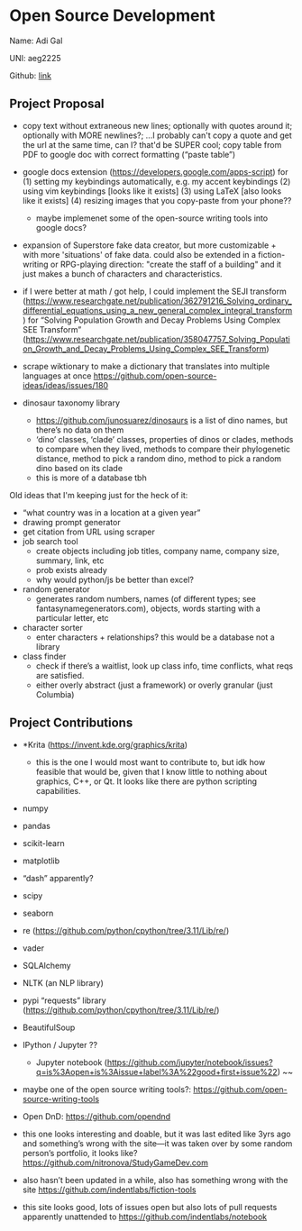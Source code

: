 # Open Source Development

Name: Adi Gal

UNI: aeg2225

Github: [link](https://github.com/hippothebrave)

## Project Proposal

- copy text without extraneous new lines; optionally with quotes around it; optionally with MORE newlines?; ...I probably can't copy a quote and get the url at the same time, can I? that'd be SUPER cool; copy table from PDF to google doc with correct formatting (“paste table”)

- google docs extension (<https://developers.google.com/apps-script>) for (1) setting my keybindings automatically, e.g. my accent keybindings (2) using vim keybindings [looks like it exists] (3) using LaTeX [also looks like it exists] (4) resizing images that you copy-paste from your phone??
  - maybe implemenet some of the open-source writing tools into google docs?

- expansion of Superstore fake data creator, but more customizable + with more 'situations' of fake data. could also be extended in a fiction-writing or RPG-playing direction: "create the staff of a building" and it just makes a bunch of characters and characteristics.

- if I were better at math / got help, I could implement the SEJI transform (<https://www.researchgate.net/publication/362791216_Solving_ordinary_differential_equations_using_a_new_general_complex_integral_transform>)  for “Solving Population Growth and Decay Problems Using Complex SEE Transform” (<https://www.researchgate.net/publication/358047757_Solving_Population_Growth_and_Decay_Problems_Using_Complex_SEE_Transform>)

- scrape wiktionary to make a dictionary that translates into multiple languages at once <https://github.com/open-source-ideas/ideas/issues/180>

- dinosaur taxonomy library
  - <https://github.com/junosuarez/dinosaurs> is a list of dino names, but there’s no data on them
  - ‘dino’ classes, ‘clade’ classes, properties of dinos or clades, methods to compare when they lived, methods to compare their phylogenetic distance, method to pick a random dino, method to pick a random dino based on its clade
  - this is more of a database tbh

Old ideas that I'm keeping just for the heck of it:

- “what country was in a location at a given year”
- drawing prompt generator
- get citation from URL using scraper
- job search tool
  - create objects including job titles, company name, company size, summary, link, etc
  - prob exists already
  - why would python/js be better than excel?
- random generator
  - generates random numbers, names (of different types; see fantasynamegenerators.com), objects, words starting with a particular letter, etc
- character sorter
  - enter characters + relationships? this would be a database not a library
- class finder
  - check if there’s a waitlist, look up class info, time conflicts, what reqs are satisfied.
  - either overly abstract (just a framework) or overly granular (just Columbia)

## Project Contributions

- *Krita (<https://invent.kde.org/graphics/krita>)
  - this is the one I would most want to contribute to, but idk how feasible that would be, given that I know little to nothing about graphics, C++, or Qt. It looks like there are python scripting capabilities.

- numpy
- pandas
- scikit-learn
- matplotlib
- “dash” apparently?
- scipy
- seaborn
- re (<https://github.com/python/cpython/tree/3.11/Lib/re/>)
- vader
- SQLAlchemy
- NLTK (an NLP library)
- pypi “requests” library (<https://github.com/python/cpython/tree/3.11/Lib/re/>)
- BeautifulSoup
- IPython / Jupyter ??
  - Jupyter notebook (<https://github.com/jupyter/notebook/issues?q=is%3Aopen+is%3Aissue+label%3A%22good+first+issue%22>)
~~
- maybe one of the open source writing tools?: <https://github.com/open-source-writing-tools>
- Open DnD: <https://github.com/opendnd>
- this one looks interesting and doable, but it was last edited like 3yrs ago and something’s wrong with the site—it was taken over by some random person’s portfolio, it looks like? <https://github.com/nitronova/StudyGameDev.com>
- also hasn’t been updated in a while, also has something wrong with the site <https://github.com/indentlabs/fiction-tools>
- this site looks good, lots of issues open but also lots of pull requests apparently unattended to <https://github.com/indentlabs/notebook>
